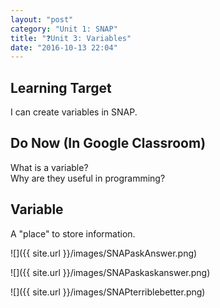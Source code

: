 ```yaml
---
layout: "post"
category: "Unit 1: SNAP"
title: "❓Unit 3: Variables"
date: "2016-10-13 22:04"
---
```


## Learning Target
I can create variables in SNAP.

## Do Now (In Google Classroom)
What is a variable?     
Why are they useful in programming?

## Variable
A "place" to store information.

![]({{ site.url }}/images/SNAPaskAnswer.png)

![]({{ site.url }}/images/SNAPaskaskanswer.png)

![]({{ site.url }}/images/SNAPterriblebetter.png)
